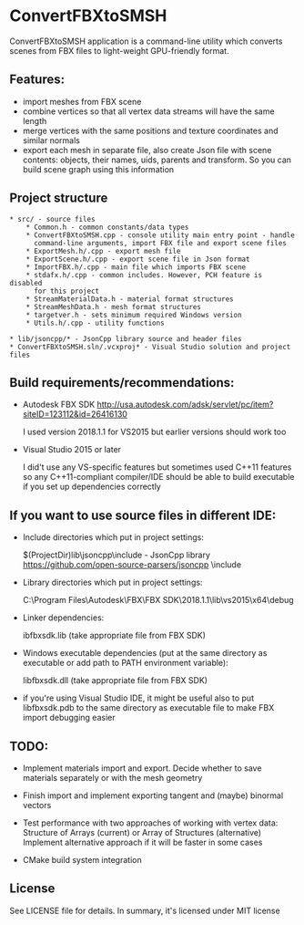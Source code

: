 # ConvertFBXtoSMSH

ConvertFBXtoSMSH application is a command-line utility which converts
scenes from FBX files to light-weight GPU-friendly format.

## Features:
* import meshes from FBX scene
* combine vertices so that all vertex data streams will have the same length
* merge vertices with the same positions and texture coordinates and similar normals
* export each mesh in separate file, also create Json file with scene 
  contents: objects, their names, uids, parents and transform. So you 
  can build scene graph using this information

## Project structure
    * src/ - source files
        * Common.h - common constants/data types
        * ConvertFBXtoSMSH.cpp - console utility main entry point - handle
          command-line arguments, import FBX file and export scene files
        * ExportMesh.h/.cpp - export mesh file
        * ExportScene.h/.cpp - export scene file in Json format
        * ImportFBX.h/.cpp - main file which imports FBX scene
        * stdafx.h/.cpp - common includes. However, PCH feature is disabled 
          for this project
        * StreamMaterialData.h - material format structures
        * StreamMeshData.h - mesh format structures
        * targetver.h - sets minimum required Windows version
        * Utils.h/.cpp - utility functions

    * lib/jsoncpp/* - JsonCpp library source and header files
    * ConvertFBXtoSMSH.sln/.vcxproj* - Visual Studio solution and project files

## Build requirements/recommendations:
* Autodesk FBX SDK http://usa.autodesk.com/adsk/servlet/pc/item?siteID=123112&id=26416130

  I used version 2018.1.1 for VS2015 but earlier versions should work too

* Visual Studio 2015 or later

  I did't use any VS-specific features but sometimes used C++11 features
  so any C++11-compliant compiler/IDE should be able to build executable
  if you set up dependencies correctly

## If you want to use source files in different IDE:
* Include directories which put in project settings:

    $(ProjectDir)lib\jsoncpp\include - JsonCpp library https://github.com/open-source-parsers/jsoncpp
    <Autodesk FBX SDK path>\include

* Library directories which put in project settings:

    C:\Program Files\Autodesk\FBX\FBX SDK\2018.1.1\lib\vs2015\x64\debug

* Linker dependencies:

    ibfbxsdk.lib (take appropriate file from FBX SDK)

* Windows executable dependencies (put at the same directory as executable or 
  add path to PATH environment variable):
    
    libfbxsdk.dll (take appropriate file from FBX SDK)

* if you're using Visual Studio IDE, it might be useful also to 
  put libfbxsdk.pdb to the same directory as executable file to make 
  FBX import debugging easier

## TODO:

* Implement materials import and export.
  Decide whether to save materials separately or with the mesh geometry

* Finish import and implement exporting tangent and (maybe) binormal vectors

* Test performance with two approaches of working with vertex data:
  Structure of Arrays (current) or Array of Structures (alternative)
  Implement alternative approach if it will be faster in some cases

* CMake build system integration

## License
See LICENSE file for details. In summary, it's licensed under MIT license
